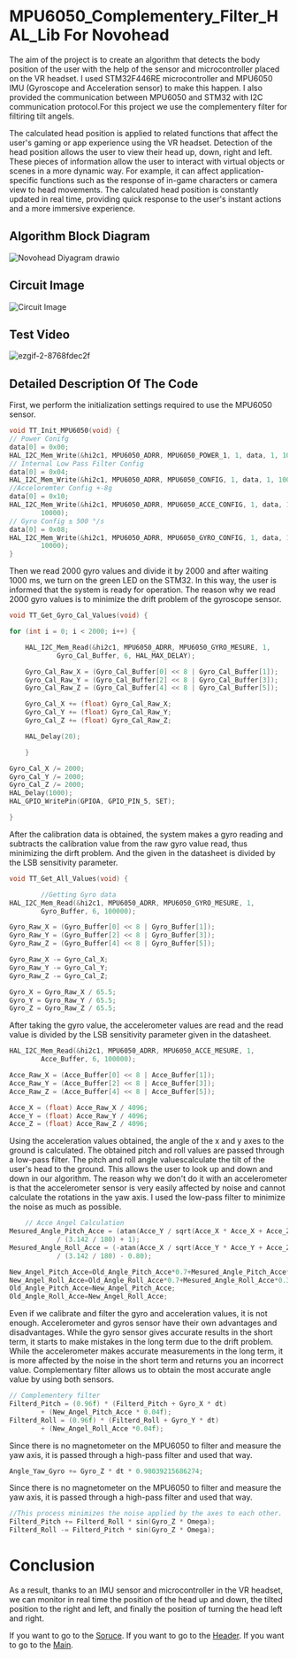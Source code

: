 # MPU6050_Complementery_Filter_HAL_Lib For Novohead 

The aim of the project is to create an algorithm that detects the body position of the user with the help of the sensor and microcontroller placed on the VR headset. I used STM32F446RE microcontroller and MPU6050 IMU (Gyroscope and Acceleration sensor) to make this happen. I also provided the communication between MPU6050 and STM32 with I2C communication protocol.For this project we use the complementery filter for filtiring tilt angels.

The calculated head position is applied to related functions that affect the user's gaming or app experience using the VR headset. Detection of the head position allows the user to view their head up, down, right and left. These pieces of information allow the user to interact with virtual objects or scenes in a more dynamic way. For example, it can affect application-specific functions such as the response of in-game characters or camera view to head movements. The calculated head position is constantly updated in real time, providing quick response to the user's instant actions and a more immersive experience.


## Algorithm Block Diagram

![Novohead Diyagram drawio](https://github.com/TalhaTelli427/MPU6050_Complementery_Filter_HAL_Lib/assets/132828233/1b65f850-68d5-4ec4-8687-abf15fc8f47e)



## Circuit Image


![Circuit Image](https://github.com/TalhaTelli427/MPU6050_Complementery_Filter_HAL_Lib/assets/132828233/50dd8640-d02e-40e5-9ef6-1fa706b3506a)

  
## Test Video

![ezgif-2-8768fdec2f](https://github.com/TalhaTelli427/MPU6050_Complementery_Filter_HAL_Lib/assets/132828233/13252d63-261e-4956-8d02-f9a1ccf2a38d)

  
  
## Detailed Description Of The Code

First, we perform the initialization settings required to use the MPU6050 sensor.
```C
void TT_Init_MPU6050(void) {
// Power Conifg
data[0] = 0x00;
HAL_I2C_Mem_Write(&hi2c1, MPU6050_ADRR, MPU6050_POWER_1, 1, data, 1, 10000);
// Internal Low Pass Filter Config
data[0] = 0x04;
HAL_I2C_Mem_Write(&hi2c1, MPU6050_ADRR, MPU6050_CONFIG, 1, data, 1, 10000);
//Acceloremter Config +-8g
data[0] = 0x10;
HAL_I2C_Mem_Write(&hi2c1, MPU6050_ADRR, MPU6050_ACCE_CONFIG, 1, data, 1,
		10000);
// Gyro Config ± 500 °/s
data[0] = 0x08;
HAL_I2C_Mem_Write(&hi2c1, MPU6050_ADRR, MPU6050_GYRO_CONFIG, 1, data, 1,
		10000);
}

```

Then we read 2000 gyro values ​​and divide it by 2000 and after waiting 1000 ms, we turn on the green LED on the STM32. In this way, the user is informed that the system is ready for operation. The reason why we read 2000 gyro values ​​is to minimize the drift problem of the gyroscope sensor.
```C
void TT_Get_Gyro_Cal_Values(void) {

for (int i = 0; i < 2000; i++) {

	HAL_I2C_Mem_Read(&hi2c1, MPU6050_ADRR, MPU6050_GYRO_MESURE, 1,
			Gyro_Cal_Buffer, 6, HAL_MAX_DELAY);

	Gyro_Cal_Raw_X = (Gyro_Cal_Buffer[0] << 8 | Gyro_Cal_Buffer[1]);
	Gyro_Cal_Raw_Y = (Gyro_Cal_Buffer[2] << 8 | Gyro_Cal_Buffer[3]);
	Gyro_Cal_Raw_Z = (Gyro_Cal_Buffer[4] << 8 | Gyro_Cal_Buffer[5]);

	Gyro_Cal_X += (float) Gyro_Cal_Raw_X;
	Gyro_Cal_Y += (float) Gyro_Cal_Raw_Y;
	Gyro_Cal_Z += (float) Gyro_Cal_Raw_Z;

	HAL_Delay(20);

	}

Gyro_Cal_X /= 2000;
Gyro_Cal_Y /= 2000;
Gyro_Cal_Z /= 2000;
HAL_Delay(1000);
HAL_GPIO_WritePin(GPIOA, GPIO_PIN_5, SET);

}
```

After the calibration data is obtained, the system makes a gyro reading and subtracts the calibration value from the raw gyro value read, thus minimizing the dirft problem. And the  given in the datasheet is divided by the LSB sensitivity parameter.
```C
void TT_Get_All_Values(void) {

		//Getting Gyro data
HAL_I2C_Mem_Read(&hi2c1, MPU6050_ADRR, MPU6050_GYRO_MESURE, 1,
		Gyro_Buffer, 6, 100000);

Gyro_Raw_X = (Gyro_Buffer[0] << 8 | Gyro_Buffer[1]);
Gyro_Raw_Y = (Gyro_Buffer[2] << 8 | Gyro_Buffer[3]);
Gyro_Raw_Z = (Gyro_Buffer[4] << 8 | Gyro_Buffer[5]);

Gyro_Raw_X -= Gyro_Cal_X;
Gyro_Raw_Y -= Gyro_Cal_Y;
Gyro_Raw_Z -= Gyro_Cal_Z;

Gyro_X = Gyro_Raw_X / 65.5;
Gyro_Y = Gyro_Raw_Y / 65.5;
Gyro_Z = Gyro_Raw_Z / 65.5;
```

After taking the gyro value, the accelerometer values ​​are read and the read value is divided by the LSB sensitivity parameter given in the datasheet.

```C
HAL_I2C_Mem_Read(&hi2c1, MPU6050_ADRR, MPU6050_ACCE_MESURE, 1,
		Acce_Buffer, 6, 100000);

Acce_Raw_X = (Acce_Buffer[0] << 8 | Acce_Buffer[1]);
Acce_Raw_Y = (Acce_Buffer[2] << 8 | Acce_Buffer[3]);
Acce_Raw_Z = (Acce_Buffer[4] << 8 | Acce_Buffer[5]);

Acce_X = (float) Acce_Raw_X / 4096;
Acce_Y = (float) Acce_Raw_Y / 4096;
Acce_Z = (float) Acce_Raw_Z / 4096;

```

Using the acceleration values ​​obtained, the angle of the x and y axes to the ground is calculated. The obtained pitch and roll values ​​are passed through a low-pass filter. The pitch and roll angle values ​​calculate the tilt of the user's head to the ground. This allows the user to look up and down and down in our algorithm. The reason why we don't do it with an accelerometer is that the accelerometer sensor is very easily affected by noise and cannot calculate the rotations in the yaw axis. I used the low-pass filter to minimize the noise as much as possible.

```C
    // Acce Angel Calculation
Mesured_Angle_Pitch_Acce = (atan(Acce_Y / sqrt(Acce_X * Acce_X + Acce_Z * Acce_Z)) * 1
			/ (3.142 / 180) + 1);
Mesured_Angle_Roll_Acce = (-atan(Acce_X / sqrt(Acce_Y * Acce_Y + Acce_Z * Acce_Z)) * 1
			/ (3.142 / 180) - 0.80);

New_Angel_Pitch_Acce=Old_Angle_Pitch_Acce*0.7+Mesured_Angle_Pitch_Acce*0.3;
New_Angel_Roll_Acce=Old_Angle_Roll_Acce*0.7+Mesured_Angle_Roll_Acce*0.3;
Old_Angle_Pitch_Acce=New_Angel_Pitch_Acce;
Old_Angle_Roll_Acce=New_Angel_Roll_Acce;
  ```

Even if we calibrate and filter the gyro and acceleration values, it is not enough. Accelerometer and gyros sensor have their own advantages and disadvantages. While the gyro sensor gives accurate results in the short term, it starts to make mistakes in the long term due to the drift problem. While the accelerometer makes accurate measurements in the long term, it is more affected by the noise in the short term and returns you an incorrect value. Complementary filter allows us to obtain the most accurate angle value by using both sensors.

```C
// Complementery filter
Filterd_Pitch = (0.96f) * (Filterd_Pitch + Gyro_X * dt)
		+ (New_Angel_Pitch_Acce * 0.04f);
Filterd_Roll = (0.96f) * (Filterd_Roll + Gyro_Y * dt)
		+ (New_Angel_Roll_Acce *0.04f);
```
Since there is no magnetometer on the MPU6050 to filter and measure the yaw axis, it is passed through a high-pass filter and used that way.
```C
Angle_Yaw_Gyro += Gyro_Z * dt * 0.98039215686274;

```

Since there is no magnetometer on the MPU6050 to filter and measure the yaw axis, it is passed through a high-pass filter and used that way.
```C
//This process minimizes the noise applied by the axes to each other.
Filterd_Pitch += Filterd_Roll * sin(Gyro_Z * Omega);
Filterd_Roll -= Filterd_Pitch * sin(Gyro_Z * Omega);

```
# Conclusion

As a result, thanks to an IMU sensor and microcontroller in the VR headset, we can monitor in real time the position of the head up and down, the tilted position to the right and left, and finally the position of turning the head left and right.

If you want to go to the   [Soruce](TT_MPU6050_446_RE_LIB/Core/Src/TT_mpu6050.c). 
If you want to go to the   [Header](TT_MPU6050_446_RE_LIB/Core/Inc/TT_MPU6050.h).
If you want to go to the   [Main](TT_MPU6050_446_RE_LIB/Core/Src/main.c).

